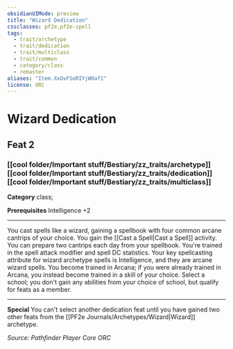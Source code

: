 ```yaml
---
obsidianUIMode: preview
title: "Wizard Dedication"
cssclasses: pf2e,pf2e-spell
tags:
  - trait/archetype
  - trait/dedication
  - trait/multiclass
  - trait/common
  - category/class
  - remaster
aliases: "Item.XxOvFSoRIYjWOaf1"
license: ORC
---
```

# Wizard Dedication
## Feat 2
### [[cool folder/Important stuff/Bestiary/zz_traits/archetype]][[cool folder/Important stuff/Bestiary/zz_traits/dedication]][[cool folder/Important stuff/Bestiary/zz_traits/multiclass]]

**Category** class; 



**Prerequisites** Intelligence +2
* * *
You cast spells like a wizard, gaining a spellbook with four common arcane cantrips of your choice. You gain the [[Cast a Spell|Cast a Spell]] activity. You can prepare two cantrips each day from your spellbook. You're trained in the spell attack modifier and spell DC statistics. Your key spellcasting attribute for wizard archetype spells is Intelligence, and they are arcane wizard spells. You become trained in Arcana; if you were already trained in Arcana, you instead become trained in a skill of your choice. Select a school; you don't gain any abilities from your choice of school, but qualify for feats as a member.

* * *

**Special** You can't select another dedication feat until you have gained two other feats from the [[PF2e Journals/Archetypes/Wizard|Wizard]] archetype.

*Source: Pathfinder Player Core*
*ORC*
